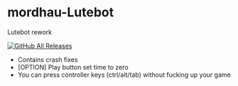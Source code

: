 # mordhau-Lutebot
Lutebot rework


[![GitHub All Releases](https://img.shields.io/github/downloads/extremlapin/mordhau-Lutebot/total)](https://github.com/ExtReMLapin/mordhau-Lutebot/releases/download/2.5/Lutebot.2.0.Final.zip)


* Contains crash fixes
* [OPTION] Play button set time to zero
* You can press controller keys (ctrl/alt/tab) without fucking up your game
